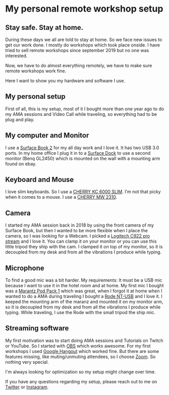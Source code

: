 # My personal remote workshop setup  
## Stay safe. Stay at home.

During these days we all are told to stay at home.
So we face new issues to get our work done. I mostly do workshops which took place onside. I have tried to sell remote workshops since september 2019 but no one was interested.

Now, we have to do almost everything remotely, we have to make sure remote workshops work fine.

Here I want to show you my hardware and software I use.

## My personal setup

First of all, this is my setup, most of it I bought more than one year ago to do my AMA sessions and Video Call while traveling, so everything had to be plug and play.

## My computer and Monitor

I use a [Surface Book 2](https://www.microsoft.com/de-de/p/surface-book-2/8mcpzjjcc98c) for my all day work and I love it. It has two USB 3.0 ports. In my home office I plug it in to a [Surface Dock](https://www.microsoft.com/de-de/p/surface-dock/8qrh2npz0s0p) to use a second monitor (Benq GL2450) which is mounted on the wall with a mounting arm found on ebay.

## Keyboard and Mouse

I love slim keyboards.
So I use a [CHERRY KC 6000 SLIM](https://www.cherry.de/cherry-kc-6000-slim.html).
I'm not that picky when it comes to a mouse. I use a [CHERRY MW 2310](https://www.cherry.de/cherry-mw-2310.html).

## Camera

I started my AMA session back in 2018 by using the front camera of my Surface Book, but then I wanted to be more flexible when I place the camera, so I was looking for a Webcam. I picked a [Logitech C922 pro stream](https://www.logitech.com/de-de/product/c922-pro-stream-webcam) and I love it. You can clamp it on your monitor or you can use this little tripod they ship with the cam. I clamped it on top of my monitor, so it is decoupled from my desk and from all the vibrations I produce while typing.

## Microphone

To find a good mic was a bit harder. My requirements: It must be a USB mic because I want to use it in the hotel room and at home. My first mic I bought was a [Marantz Pod Pack 1](https://www.amazon.de/Marantz-Professional-Pod-Pack-USB-Kondensatormikrofon/dp/B01GHUA3XA) which was great, when I forgot it at home when I wanted to do a AMA during traveling I bought a [Rode NT-USB](https://www.thomann.de/de/rode_nt_usb.htm) and I love it. I keeped the mounting arm of the maranz and mounted it on my monitor arm, so it is decoupled from my desk and from all the vibrations I produce while typing.
While traveling, I use the Rode with the small tripod the ship mic.

## Streaming software

My first motivation was to start doing AMA sessions and Tutorials on Twitch or YouTube. So I started with [OBS](https://obsproject.com/de) which works awesome. For my first workshops I used [Google Hangout](https://hangouts.google.com/) which worked fine. But there are some features missing, like muting/unmuting attendees, so I choose [Zoom](https://zoom.us/). So nothing very special.

I'm always looking for optimization so my setup might change over time.

If you have any questions regarding my setup, please reach out to me on [Twitter](https://twitter.com/webdave_de) or [Instagram](https://www.instagram.com/webdave_de/).


